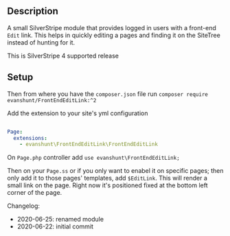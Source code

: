 ## Description

A small SilverStripe module that provides logged in users with a front-end `Edit` link. This helps in quickly editing a pages and finding it on the SiteTree instead of hunting for it.

This is SilverStripe 4 supported release


## Setup

Then from where you have the `composer.json` file run `composer require evanshunt/FrontEndEditLink:^2`

Add the extension to your site's yml configuration

```yaml

Page:
  extensions:
    - evanshunt\FrontEndEditLink\FrontEndEditLink

```

On `Page.php` controller add `use evanshunt\FrontEndEditLink;`

Then on your `Page.ss` or if you only want to enabel it on specific pages; then only add it to those pages' templates, add `$EditLink`. This will render a small link on the page. Right now it's positioned fixed at the bottom left corner of the page.

Changelog:

- 2020-06-25: renamed module
- 2020-06-22: initial commit
